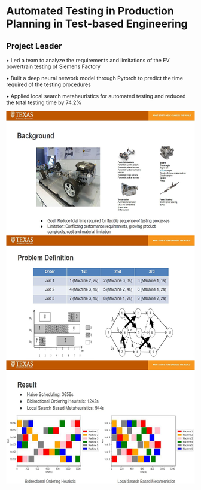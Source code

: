 # Automated Testing in Production Planning in Test-based Engineering 
## Project Leader

•	Led a team to analyze the requirements and limitations of the EV powertrain testing of Siemens Factory

•	Built a deep neural network model through Pytorch to predict the time required of the testing procedures

•	Applied local search metaheuristics for automated testing and reduced the total testing time by 74.2%


<div align=center><img src="https://github.com/Aiden64730/Automated-Testing-in-Production-Planning-in-Test-based-Engineering/blob/main/Images/background.JPG" width="600" height="330" /></div>
<div align=center></div>

<div align=center><img src="https://github.com/Aiden64730/Automated-Testing-in-Production-Planning-in-Test-based-Engineering/blob/main/Images/Definition.JPG" width="600" height="330" /></div>

<div align=center><img src="https://github.com/Aiden64730/Automated-Testing-in-Production-Planning-in-Test-based-Engineering/blob/main/Images/Result.JPG" width="600" height="330" /></div>

